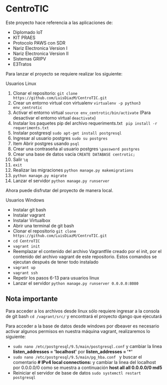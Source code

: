 # CentroTIC

Este proyecto hace referencia a las aplicaciones de:

* Diplomado IoT
* KIT PRAES
* Protocolo PAWS con SDR
* Nariz Electronica Version I
* Nariz Electronica Version II
* Sistemas GRIPV
* E3Tratos

Para lanzar el proyecto se requiere realizar los siguiente:

Usuarios Linux

1) Clonar el repositorio: `` git clone https://github.com/LuisDiazM/CentroTIC.git ``
2) Crear un entorno virtual con virtualenv `` virtualenv -p python3 env_centrotic ``
3) Activar el entorno virtual `` source env_centrotic/bin/activate ``
(Para desactivar el entorno virtual ``deactivate``)
4) Instalar los paquetes pip del archivo requeriments.txt `` pip install -r requeriments.txt``
5) Instalar postgresql ``sudo apt-get install postgresql``
6) Ingresar al usuario postgres ``sudo su postgres``
7) Item Abrir postgres usando ``psql``
8) Crear una contraseña al usuario postgres `` \password postgres ``
9) Crear una base de datos vacía ``CREATE DATABASE centrotic;``
10) Salir ``\q``
11) ``exit``
12) Realizar las migraciones ``python manage.py makemigrations`` 
13) ``python manage.py migrate``
14) Lanzar el servidor ``python manage.py runserver``

Ahora puede disfrutar del proyecto de manera local.

Usuarios Windows
* Instalar git bash
* Instalar vagrant
* Instalar Virtualbox
* Abrir una terminal de git bash
* Clonar el repositorio `` git clone https://github.com/LuisDiazM/CentroTIC.git ``
* ``cd CentroTIC``
* ``vagrant init``
* Reemplazar el contenido del archivo Vagrantfile creado por el init, por el contenido del archivo vagrant de este repositorio.
Estos comandos se ejecutan después de tener todo instalado
* ``vagrant up``
* ``vagrant ssh`` 
* Repetir los pasos 6-13 para usuarios linux
* Lanzar el servidor ``python manage.py runserver 0.0.0.0:8080`` 

## Nota importante
Para acceder a los archivos desde linux sólo requiere ingresar a la consola de git bash ``cd /vagrant/src/`` y encontrará el proyecto django que ejecutará

Para acceder a la base de datos desde windows por dbeaver es necesario activar algunos permisos en nuestra máquina vagrant, realizaremos lo siguiente:

* ``sudo nano /etc/postgresql/9.5/main/postgresql.conf`` y cambiar la linea **listen_addresses = 'localhost'** por **listen_addresses = '*'** 
* ``sudo nano /etc/postgresql/9.5/main/pg_hba.conf ``	y buscar el comentario **# IPv4 local connections:** y cambiar la linea del localhost por 0.0.0.0/0 como se muestra a continuación **host all all 0.0.0.0/0 md5**
* Reiniciar el servidor de base de datos ``sudo systemctl restart postgresql``
